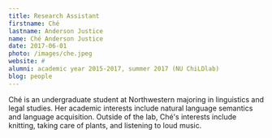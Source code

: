 ```yaml
---
title: Research Assistant
firstname: Ché
lastname: Anderson Justice
name: Ché Anderson Justice
date: 2017-06-01
photo: /images/che.jpeg
website: #
alumni: academic year 2015-2017, summer 2017 (NU ChiLDlab)
blog: people
---
```


Ché is an undergraduate student at Northwestern majoring in linguistics and legal studies. Her academic interests include natural language semantics and language acquisition. Outside of the lab, Ché's interests include knitting, taking care of plants, and listening to loud music.